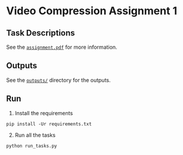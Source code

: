 # Video Compression Assignment 1

## Task Descriptions

See the [`assignment.pdf`](./assignment.pdf) for more information.

## Outputs

See the [`outputs/`](./outputs/) directory for the outputs.

## Run

1. Install the requirements
```shell
pip install -Ur requirements.txt
```

2. Run all the tasks
```shell
python run_tasks.py
```
